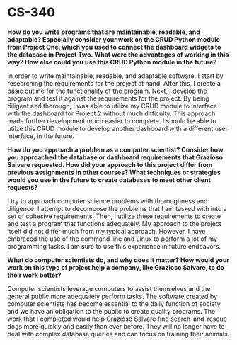 # CS-340

**How do you write programs that are maintainable, readable, and adaptable? Especially consider your work on the CRUD Python module from Project One, which you used to connect the dashboard widgets to the database in Project Two. What were the advantages of working in this way? How else could you use this CRUD Python module in the future?**

In order to write maintainable, readable, and adaptable software, I start by researching the requirements for the project at hand. After this, I create a basic outline for the functionality of the program. Next, I develop the program and test it against the requirements for the project. By being diligent and thorough, I was able to utilize my CRUD module to interface with the dashboard for Project 2 without much difficulty. This approach made further development much easier to complete. I should be able to utilze this CRUD module to develop another dashboard with a different user interface, in the future. 

**How do you approach a problem as a computer scientist? Consider how you approached the database or dashboard requirements that Grazioso Salvare requested. How did your approach to this project differ from previous assignments in other courses? What techniques or strategies would you use in the future to create databases to meet other client requests?**

I try to approach computer science problems with thoroughness and diligence. I attempt to decompose the problems that I am tasked with into a set of cohesive requirements. Then, I utilize these requirements to create and test a program that functions adequately. My approach to the project itself did not differ much from my typical approach. However, I have embraced the use of the command line and Linux to perform a lot of my programming tasks. I am sure to use this experience in future endeavors. 

**What do computer scientists do, and why does it matter? How would your work on this type of project help a company, like Grazioso Salvare, to do their work better?**

Computer scientists leverage computers to assist themselves and the general public more adequately perform tasks. The software created by computer scientists has become essential to the daily function of society and we have an obligation to the public to create quality programs. The work that I completed would help Grazioso Salvare find search-and-rescue dogs more quickly and easily than ever before. They will no longer have to deal with complex database queries and can focus on training their animals. 
